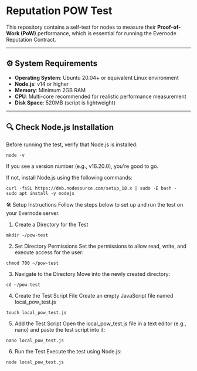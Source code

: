 # Reputation POW Test

This repository contains a self-test for nodes to measure their **Proof-of-Work (PoW)** performance, which is essential for running the Evernode Reputation Contract.

---

## ⚙️ System Requirements

- **Operating System**: Ubuntu 20.04+ or equivalent Linux environment
- **Node.js**: v14 or higher
- **Memory**: Minimum 2GB RAM
- **CPU**: Multi-core recommended for realistic performance measurement
- **Disk Space**: 520MB (script is lightweight)

---

## 🔍 Check Node.js Installation

Before running the test, verify that Node.js is installed:

```
node -v
```
If you see a version number (e.g., v16.20.0), you're good to go.

If not, install Node.js using the following commands:
```
curl -fsSL https://deb.nodesource.com/setup_18.x | sudo -E bash -
sudo apt install -y nodejs
```
🛠️ Setup Instructions
Follow the steps below to set up and run the test on your Evernode server.

1. Create a Directory for the Test
```
mkdir ~/pow-test
```


2. Set Directory Permissions
Set the permissions to allow read, write, and execute access for the user:

```
chmod 700 ~/pow-test
```
3. Navigate to the Directory
Move into the newly created directory:

```
cd ~/pow-test
```

4. Create the Test Script File
Create an empty JavaScript file named local_pow_test.js
```
touch local_pow_test.js
```

5. Add the Test Script
Open the local_pow_test.js file in a text editor (e.g., nano) and paste the test script into it:
```
nano local_pow_test.js
```

6. Run the Test
Execute the test using Node.js:
```
node local_pow_test.js
```
